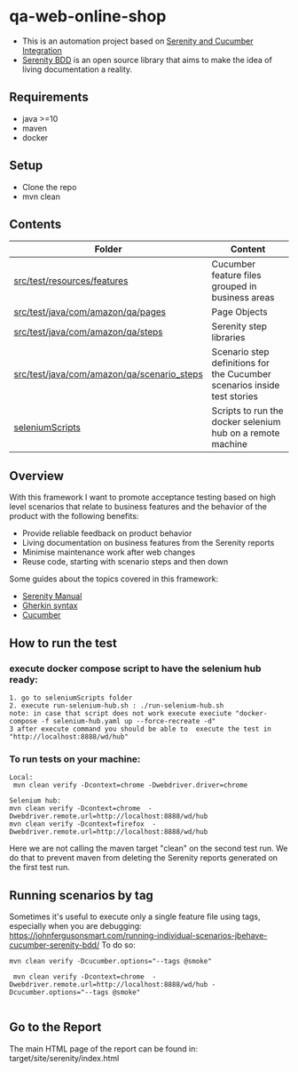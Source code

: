 # qa-web-online-shop
* This is an automation project based on [Serenity and Cucumber Integration](https://serenity-bdd.github.io/theserenitybook/latest/cucumber.html)
* [Serenity BDD](http://thucydides.info/docs/serenity-staging/) is an open source library that aims to make the idea of living documentation a reality.

## Requirements
* java >=10
* maven
* docker

## Setup
* Clone the repo
* mvn clean

## Contents 

|**Folder** | **Content**  |
|---       | ---         |
| [src/test/resources/features](src/test/resources/features)  |  Cucumber feature files grouped in business areas      |
| [src/test/java/com/amazon/qa/pages](src/test/java/com/amazon/qa/pages) |  Page Objects      |
| [src/test/java/com/amazon/qa/steps](src/test/java/com/amazon/qa/steps) |  Serenity step libraries     |
| [src/test/java/com/amazon/qa/scenario_steps](src/test/java/com/amazon/qa/scenario_steps) |  Scenario step definitions for the Cucumber scenarios inside test stories     |
| [seleniumScripts](seleniumScripts) |  Scripts to run the docker selenium hub on a remote machine     |

## Overview

With this framework I want to promote acceptance testing based on high level scenarios that relate to business features and the behavior of the product with the following benefits:

* Provide reliable feedback on product behavior
* Living documentation on business features from the Serenity reports
* Minimise maintenance work after web changes
* Reuse code, starting with scenario steps and then down


Some guides about the topics covered in this framework:
* [Serenity Manual](http://thucydides.info/docs/serenity-staging/)
* [Gherkin syntax](https://cucumber.io/docs/reference)
* [Cucumber](https://cucumber.io/docs/guides/)


## How to run the test
### execute docker compose script to have the selenium hub  ready:
```
1. go to seleniumScripts folder
2. execute run-selenium-hub.sh : ./run-selenium-hub.sh  
note: in case that script does not work execute execiute "docker-compose -f selenium-hub.yaml up --force-recreate -d" 
3 after execute command you should be able to  execute the test in "http://localhost:8888/wd/hub" 

```
### To run tests on your machine:
```
Local:
 mvn clean verify -Dcontext=chrome -Dwebdriver.driver=chrome

Selenium hub:
mvn clean verify -Dcontext=chrome  -Dwebdriver.remote.url=http://localhost:8888/wd/hub
mvn clean verify -Dcontext=firefox  -Dwebdriver.remote.url=http://localhost:8888/wd/hub

```
Here we are not calling the maven target "clean" on the second test run. We do that to prevent maven from deleting the Serenity reports generated on the first test run.

## Running scenarios by tag
Sometimes it's useful to execute only a single feature file using tags, especially when you are debugging: https://johnfergusonsmart.com/running-individual-scenarios-jbehave-cucumber-serenity-bdd/
To do so:
```
mvn clean verify -Dcucumber.options="--tags @smoke"
 
 mvn clean verify -Dcontext=chrome  -Dwebdriver.remote.url=http://localhost:8888/wd/hub -Dcucumber.options="--tags @smoke"
 
```

## Go to the Report
The main HTML page of the report can be found in: target/site/serenity/index.html


 


